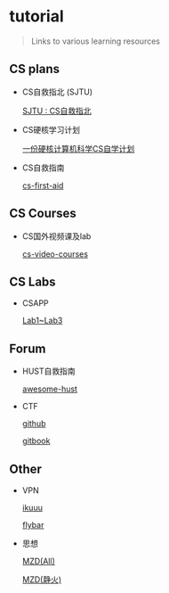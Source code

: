 # tutorial

> Links to various learning resources

## CS plans

* CS自救指北 (SJTU)

  [SJTU : CS自救指北](https://survivesjtu.gitbook.io/survivesjtumanual/fu-lu/ben-ke-sheng-zhuan-ye-jie-shao-todo/cs-zi-jiu-zhi-bei)

* CS硬核学习计划

  [一份硬核计算机科学CS自学计划](https://github.com/spring2go/cs_study_plan)

* CS自救指南

  [cs-first-aid](https://github.com/AndyBRoswell/cs-first-aid)

## CS Courses

* CS国外视频课及lab

  [cs-video-courses](https://github.com/Chirag-Bansal/cs-video-courses)



## CS Labs

* CSAPP

  [Lab1~Lab3](https://github.com/wuxueqian14/CSAPP-Lab)



## Forum

* HUST自救指南

  [awesome-hust](https://github.com/recolic/awesome-hust)

* CTF

  [github](https://github.com/firmianay/CTF-All-In-One)

  [gitbook](https://firmianay.gitbook.io/ctf-all-in-one/)

  

## Other

* VPN

  [ikuuu](https://ikuuu.co/user)

  [flybar](https://www.flybar.cc/)

* 思想

  [MZD(All)](https://github.com/OriginZero/TheGreatLeaderChairmanMAO)

  [MZD(静火)](https://github.com/SomeyaMako/Selected-Works-of-Mao-Zedong-JingHuo-version)

